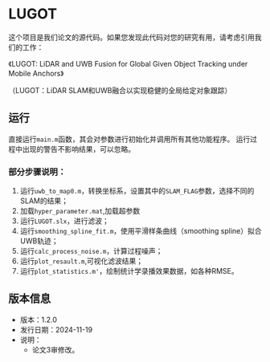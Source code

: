 # LUGOT

这个项目是我们论文的源代码。如果您发现此代码对您的研究有用，请考虑引用我们的工作：

《LUGOT: LiDAR and UWB Fusion for Global Given Object Tracking under Mobile Anchors》

（LUGOT：LiDAR SLAM和UWB融合以实现稳健的全局给定对象跟踪）

## 运行
直接运行`main.m`函数，其会对参数进行初始化并调用所有其他功能程序。
运行过程中出现的警告不影响结果，可以忽略。

### 部分步骤说明：
1. 运行`uwb_to_map0.m`，转换坐标系，设置其中的`SLAM_FLAG`参数，选择不同的SLAM的结果；
2. 加载`hyper_parameter.mat`,加载超参数
3. 运行`LUGOT.slx`，进行滤波；
4. 运行`smoothing_spline_fit.m`，使用平滑样条曲线（smoothing spline）拟合UWB轨迹；
5. 运行`calc_process_noise.m`，计算过程噪声；
6. 运行`plot_resault.m`,可视化滤波结果；
7. 运行`plot_statistics.m'`，绘制统计学录播效果数据，如各种RMSE。

## 版本信息
- 版本：1.2.0
- 发行日期：2024-11-19
- 说明：
  - 论文3审修改。